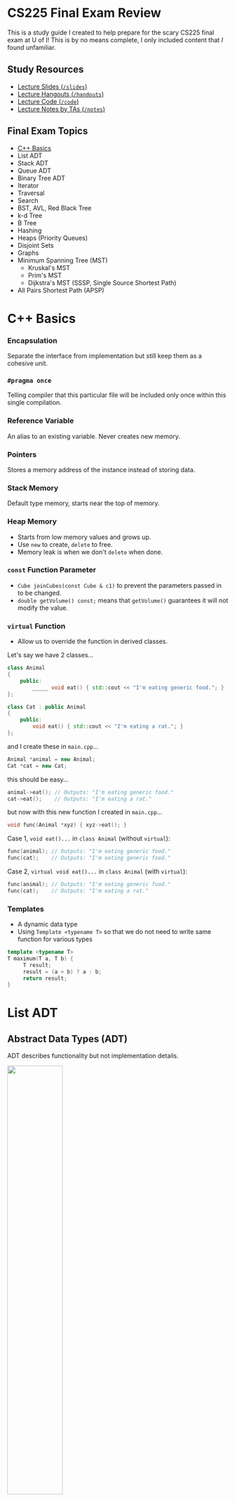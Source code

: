 # CS225 Final Exam Review

This is a study guide I created to help prepare for the scary CS225 final exam at U of I! This is by no means complete, I only included content that *I* found unfamiliar. 

## Study Resources

- [Lecture Slides (`/slides`)](/slides)
- [Lecture Hangouts (`/handouts`)](/handouts)
- [Lecture Code (`/code`)](/code)
- [Lecture Notes by TAs (`/notes`)](/notes)

## Final Exam Topics

- [C++ Basics](cpp.md)
- List ADT
- Stack ADT
- Queue ADT
- Binary Tree ADT
- Iterator
- Traversal
- Search
- BST, AVL, Red Black Tree
- k-d Tree
- B Tree
- Hashing
- Heaps (Priority Queues)
- Disjoint Sets
- Graphs
- Minimum Spanning Tree (MST)
  - Kruskal's MST
  - Prim's MST
  - Dijkstra's MST (SSSP, Single Source Shortest Path)
- All Pairs Shortest Path (APSP)

# C++ Basics

### Encapsulation

Separate the interface from implementation but still keep them as a cohesive unit.

### `#pragma once`

Telling compiler that this particular file will be included only once within this single compilation. 

### Reference Variable

An alias to an existing variable. Never creates new memory.

### Pointers

Stores a memory address of the instance instead of storing data.

### Stack Memory 

Default type memory, starts near the top of memory.

### Heap Memory

- Starts from low memory values and grows up. 
- Use `new` to create, `delete` to free. 
- Memory leak is when we don't `delete` when done.

### `const` Function Parameter

- `Cube joinCubes(const Cube & c1)` to prevent the parameters passed in to be changed. 
- `double getVolume() const;` means that `getVolume()` guarantees it will not modify the value.

### `virtual` Function

- Allow us to override the function in derived classes.

Let's say we have 2 classes...
```cpp
class Animal
{
    public:
        _____ void eat() { std::cout << "I'm eating generic food."; }
};

class Cat : public Animal
{
    public:
        void eat() { std::cout << "I'm eating a rat."; }
};
```

and I create these in `main.cpp`...
```cpp
Animal *animal = new Animal;
Cat *cat = new Cat;
```

this should be easy...
```cpp
animal->eat(); // Outputs: "I'm eating generic food."
cat->eat();    // Outputs: "I'm eating a rat."
```

but now with this new function I created in `main.cpp`...
```cpp
void func(Animal *xyz) { xyz->eat(); }
```

Case 1, `void eat()...` in `class Animal` (without `virtual`):

```cpp
func(animal); // Outputs: "I'm eating generic food."
func(cat);    // Outputs: "I'm eating generic food."
```

Case 2, `virtual void eat()...` in `class Animal` (with `virtual`):
```cpp
func(animal); // Outputs: "I'm eating generic food."
func(cat);    // Outputs: "I'm eating a rat."
```

### Templates

- A dynamic data type
- Using `Template <typename T>` so that we do not need to write same function for various types

```cpp
template <typename T>
T maximum(T a, T b) {
     T result;
     result = (a > b) ? a : b;
     return result;
}
```

# List ADT

## Abstract Data Types (ADT) 

ADT describes functionality but not implementation details.

<img src="img/linked_list.png" width="50%">

## Linked List

```cpp
// Implementation

class List {
     public:
          /* ... */
     private:    
         class ListNode {
              T & data;
              ListNode * next;
              ListNode(T & data) : data(data), next(NULL) { }
         };
};
```

```cpp
// Find: Recursive

ListNode *& _index(unsigned index) {
  return _index_helper(index, _head);
}

ListNode *& _index_helper(unsigned index, ListNode *& node) {
  if (index == 0) {
    return node;
  } else {
    return _index_helper(index - 1, node -> next);
}
```

```cpp
// Find: Iterative
//       Moving the pointer one by one until it's at the right location.

ListNode *& _index(unsigned index) {
  if (index == 0) {
    return head;
  } else {
    ListNode *thru = head;
    for (unsigned i = 0; i < index - 1; i++) {
      thru = thru->next;
    }
    return thru->next;
  }
}
```

```cpp
// Operator []

T & operator[](unsigned index) {
  ListNode *& d = _index(index);
  return d -> data;
}
```

```cpp
// Insert

void nsert(const T & t, unsigned index) {
  ListNode *& node = _index(index);
  ListNode * newNode = new ListNode(t);
  newNode -> next = node;
  node = newNode;
}
```

|                              | Singly Linked List | ArrayList                             |
| ---------------------------- | ------------------ | ------------------------------------- |
| Insert/Remove at Front       | O(1)               | O(1) (amortized)                      |
| Insert at a given element    | O(1)               | O(n) (needs to copy everything after) |
| Remove a given element       | O(1)               | O(n)                                  |
| Insert an arbitrary element  | O(n)               | O(n)                                  |
| Remove at arbitrary location | O(n)               | O(n)                                  |

# Stack

Like dining hall plates.

- push
- pop

# Queue 

Like a line is Disneyland.

- enqueue
- dequeue

# Binary Trees ADT

Each node has **at most** 2 children.

## Full Tree

Each node has either 2 or 0 children.

## Perfect Tree

Full tree + all leaves same distance from root.

## Complete Tree

Full tree + perfect tree except last level, where all leaves are "pushed to the left."

<img src="img/tree.png" width="50%">

# Iterator (on List)

To implement an iterator, must have
- `begin()`
- `end()`
- `operator++`
- `operator*`
- `operator!=`

```cpp
for (std::vector<Animal>::iterator it = zoo.begin(); it != zoo.end(); it++) {
  std::cout << (*it).name << " " << (*it).food << std::endl;
}
```

# Traversal (on Tree)

To **traverse** a tree means we process every element exactly once in a tree.

```cpp
// pre-order

void preOrder(TreeNode * cur) {
  if (cur != NULL) {
    print(cur->data);     // print is some imaginary function
    preOrder(cur->left);
    preOrder(cur->right);
  }
}
```

```cpp
// in-order

void inOrder(TreeNode * cur) {
  if (cur != NULL) {
    inOrder(cur->left);
    print(cur->data); 
    inOrder(cur->right);
  }
}
```

```cpp
// post-order

void postOrder(TreeNode * cur) {
  if (cur != NULL) {
    postOrder(cur->left);
    postOrder(cur->right);
    print(cur->data);  
  }
}
```

# Search (on Tree)

## BFS

- Visit nearby nodes quickly by each level.
- In other words, visit the direct descendants quicker (level-order traversal).

<img src="img/tree_bfs.png" width="50%">

## DFS

- Find the endpoint of a path quickly, and to move deeper into the tree as quickly as possible.
- In other words, we visit the leaves as soon as possible. 

<img src="img/tree_dfs.png" width="50%">

# BST Tree (Binary Search Tree)

Binary tree but
- Everything to the left of root < root
- Everything to the right of root > root

## Find

```cpp
// Find

TreeNode *& _find(TreeNode *& root, const K & key) const {
     If (root == NULL || key == root->key) {
          return root;  //root is null when we cannot find
     }
     If (key < root->key) {
          return _find(root->left, key);
     }
     If (key > root->key) {
          return _find(root->right, key);
     }
}
```

## Remove

- No child: Just remove
- 1 child: Swap with child then remove
- 2 children: Swap with IOP then remove, like this:

1. Find inorder predecessor (IOP), the largest node in the left subtree (the rightmost node).
2. Swap IOP and the node we want to delete.
3. The node is now a leaf, so we can remove it.

<!-- <img src="img/bst_remove_1.png" width="250px">
<img src="img/bst_remove_2.png" width="250px">
<img src="img/bst_remove_3.png" width="250px"> -->

## BST Analysis

| Operation | BST Average Case | BST Worst Case | Sorted Array                      | Sorted List              |
| --------- | ---------------- | -------------- | --------------------------------- | ------------------------ |
| find      | O(lg n)          | O(h) <= O(n)   | O(lg n) with binary search        | O(n) no binary search    |
| insert    | O(lg n)          | O(h) <= O(n)   | O(n) with find O(lg n), move O(n) | O(n) find data with O(n) |
| delete    | O(lg n)          | O(h) <= O(n)   | O(n)                              | O(n)                     |
| traverse  | O(n)             | O(n)           | O(n)                              | O(n)                     |

## Balance Factor

b = height(TR) - height(TL)

- left heavy: b negative
- right heavy: b positive
- balanced: if |b| <= 1
- lowest point of imbalance: the deepest node in the tree that is out of balance

## BST Rotation

- 4 kinds of rotation (L, R, LR, RL)
  - Simple rotations: **stick**
  - Complex rotations: **elbow**
- All rotations local
- All rotations run in O(1)

<img src="img/avl_rotate.jpg" width="500px">

# AVL Tree

**Self-Balancing BST** where the difference between heights of left and right subtrees cannot be more than 1.

To maintain height of tree:
1. Check for imbalance.
2. Correct it (do rotations).
3. Update height.

## Running Time

- **O(lg(n))** for all operations.

## Number of Rotations

- Find: 0
- Insert: up to 1 (L, R, LR, or RL)
- Delete: up to h (O(lg(n)))

# Red Black Tree

- Almost the same as AVL Trees.
- Maximal height is 2 * lg(n) = O(lg(n)).

# Summary: Every Data Structure So Far

| Worst runtime | Unsorted Array                      | Sorted Array               | Unsorted List    | Sorted List | Binary Tree (unsorted) | BST     | AVL     |
| ------------- | ----------------------------------- | -------------------------- | ---------------- | ----------- | ---------------------- | ------- | ------- |
| find          | O(n)                                | O(lg n) Binary search      | O(n)             | O(n)        | O(n)                   | O(h)<=n | O(lg n) |
| insert        | O(1)* InsertEnd and resize properly | O(n) Shifting up to ½ data | O(1) InsertFront | O(n)        | O(1) Insert at root    | O(h)<=n | O(lg n) |
| remove        | O(n)                                | O(n)                       | O(n)             | O(n)        | O(n)                   | O(h)<=n | O(lg n) |
| traverse      | O(n)                                | O(n)                       | O(n)             | O(n)        | O(n)                   | O(n)    | O(n)    |

*: amortized runtime

# k-d Tree

- aka **k-dimensional tree**.
- A **BST** that organizes points in k dimensional space. 
- Every node in a k-d Tree contains one point. 
- Every parent node splits the space into two subspaces based on a certain dimension. 
- Every node in its left subtree is in the left subspace, and every node in its right subtree is in the right subspace. 
- The dimension that a node is splitting on depends on which level of the tree this node is in.
- Useful for range and nearest neighbor searches.

## Constructing a k-d Tree

### 1. Alternate splitting dimension

- Each node splits the space in a certain dimension. 
- Nodes on the i th level split the space in the i th dimension. 
- If i is greater than k, the dimension wraps back around to i mod k.

Example: a 2-d k-d tree, each node on a odd level splits the x dimension, and each node on a even level splits the y dimension:

<img src="img/kd_split.png" width="500px">

### 2. Find the median

- Each node split the space such that number of nodes in the left subspace = right subspace.
- We pick the median among the nodes for the **current dimension** and make it the subroot.

### 3. Recurse on subtrees

Given this array to construct a k-d tree:

<img src="img/kd_1.png" width="500px">

Find the median in terms of **current dimension** (dimension 1):

<img src="img/kd_2.png" width="500px">

Partition so that smaller on left, greater on right:

<img src="img/kd_3.png" width="500px">

Find the median in terms of **current dimension** (dimension 2):

<img src="img/kd_4.png" width="500px">

Repeat this process until the array only consists of one node:

<img src="img/kd_5.png" width="500px">

# B Tree (of order `m`)

- Each node holes 2 arrays
  - first holds the keys of the node
  - second holds pointers to the children

<img src="img/btree.png" width="500px">

## Properties

- Keys within a node are ordered
- Leaves contain no more than `m-1` keys
- Internal nodes have exactly one more child than keys
- Root nodes can have `2` to `m` children
- Internal nodes can have `ceil(m/2)` to `m` children
- All leaves are at the same depth, which makes the tree balanced

## Find

```cpp
template <class K, class V>
V BTree<K, V>::find(const BTreeNode* subroot, const K& key) const
{
    /* If first_larger_idx is a valid index and the key there is the key we
     * are looking for, we are done. */

    /* Otherwise, we need to figure out which child to explore. For this we
     * can actually just use first_larger_idx directly. E.g.
     * | 1 | 5 | 7 | 8 |
     * Suppose we are looking for 6. first_larger_idx is 2. This means we want to
     * explore the child between 5 and 7. The children vector has a pointer for
     * each of the horizontal bars. The index of the horizontal bar we want is
     * 2, which is conveniently the same as first_larger_idx. If the subroot is
     * a leaf and we didn't find the key in it, then we have failed to find it
     * anywhere in the tree and return the default V.
     */

    size_t first_larger_idx = insertion_idx(subroot->elements, key);

    if (first_larger_idx < subroot->elements.size() && subroot->elements[first_larger_idx].key == key) {
        return subroot->elements[first_larger_idx].value;
    }

    if (subroot->is_leaf) {
        return V();
    } else {
        return find(subroot->children[first_larger_idx], key);
    }
}
```

## Runtime

- Search: `O(log n)`
- Combining/Splitting of Keys: `O(m)`
- Insert/Delete: `O((m/log m) * log n)`

# Hashing

- The hash function: f(h) -> Integers
- The compression: Integer -> array
- Handling collisions

## Resolving Collisions

### Seperate Chaining

<img src="img/hash_sc.jpg" width="500px">

```cpp
void insert(K key, V value) {

    elems++;

    if (shouldResize()) { resizeTable(); }

    size_t idx = hash(key, size);

    pair<K, V> insert(key, value);

    // table is list<pair<K, V>>[size];
    table[idx].push_front(insert);
}
```

```cpp
void remove(K key) {

    typename list<pair<K, V>>::iterator it;

    size_t idx = hash(key, size);

    for (it = table[idx].begin(); it != table[idx].end(); it++) {
        if (it->first == key) {

            table[idx].remove(it);
            elems--;
            return;

        }
    }
}
```

```cpp
V find(K key) {

    typename list<pair<K, V>>::iterator it;

    size_t idx = hash(key, size);

    for (it = table[idx].begin(); it != table[idx].end(); it++) {
        if (it->first == key) {

            return it->second;

        }
    }
}
```

```cpp
void resizeTable() {

    typename list<pair<K, V>>::iterator it;

    size_t newSize = findPrime(s * size);

    list<pair<K, V>> * newTable = new list<pair<K, V>>[newSize];

    for (size_t i = 0; i < size; i++) {
        for (it = table[i].begin(); it != table[i].end(); i++) {

            size_t = newIdx = hash(key, size);
            pair<K, V> newPair(it_.first, it->second);
            newTable[newIdx].push_front(newPair);

        }
    }

    size  = newSize;
    table = newTable;
}
```

### Linear Probing

<img src="img/hash_lp.jpg" width="500px">

Flags for whether or not to probe forward when looking at a particular cell in the table.
```cpp
bool * should_probe;
```

```cpp
void insert(K key, V value) {

    elems++;

    if (shouldResize()) { resizeTable(); }

    size_t insertIndex = hash(key, size);

    while (table[insertIndex] != NULL) {
        insertIndex = ((insertIndex + 1) % size);
    }

    table[insertIndex] = new pair<K, V>(key, value);

    should_probe[insertIndex] = true;
}
```

```cpp
void remove(K key) {

    int removeIndex = findIndex(key);

    if (removeIndex != -1) {
        delete table[removeIndex];
        table[removeIndex] = NULL;

        elems--;
    }
}
```

```cpp
V find(K & key) {

    // see below
    int idx = findIndex(key);

    if (idx != -1) {
        return table[idx]->second;
    }
    
    return V();
}
```

```cpp
int findIndex(K & key) {

    size_t findIndex = hash(key, size);

    size_t orgIndex = findIndex;

    while (should_probe[findIndex] == true) {

        if (table[findIndex]->first == key) {    
            return findIndex;
        }

        findIndex = (findIndex + 1) % size;

        if (findIndex == orgIndex) {
            break;
        }

    }

    return -1;
}
```

```cpp
void resizeTable() {

    size_t newSize = findPrime(size * 2);

    pair<K, V>** resizeTemp = new pair<K, V>*[newSize];

    delete[] should_probe;
    should_probe = new bool[newSize];

    for (size_t i = 0; i < newSize; i++) {
        resizeTemp[i] = NULL;
        should_probe[i] = false;
    }

    for (size_t i = 0; i < size; i++) {
        if (table[i]) {
            size_t index = hash(table[i]->first, newSize);
            while (resizeTemp[index] != NULL) {
                index = ((index + 1) % newSize);
            }
            resizeTemp[index] = table[i];
            should_probe[index] = true;
        }
    }

    delete[] table;
    table = resizeTemp;
    size = newSize;

}
```

### Double Hashing

```cpp
void insert(K & key, V & value) {

    elems++;

    if (shouldResize()) {
        resizeTable();
    }

    size_t insertIndex = hashes::hash(key, size);
    size_t secondHash  = hashes::secondary_hash(key, size);

    while (table[insertIndex] != NULL) {
        insertIndex = ((insertIndex + secondHash) % size);
    }

    table[insertIndex] = new pair<K, V>(key, value);

    should_probe[insertIndex] = true;
}
```

```cpp
void remove(K & key) {

    int removeIndex = findIndex(key);

    if (removeIndex != -1) {
        delete table[removeIndex];
        table[removeIndex] = NULL;
        elems--;
    }
}
```

```cpp
V find(K & key) const {
    int idx = findIndex(key);
    if (idx != -1) return table[idx]->second;
    return V();
}
```

```cpp
int findIndex(K & key) {

    size_t findIndex  = hashes::hash(key, size);
    size_t secondHash = hashes::secondary_hash(key, size);
    size_t orgIndex   = findIndex;

    while (should_probe[findIndex]) {

        if (table[findIndex]->first == key) {
            return findIndex;
        }

        findIndex = (findIndex + secondHash) % size;

        if (findIndex == orgIndex) {
            break;
        }
    }

    return -1;
}
```

```cpp
void resizeTable() {

    size_t newSize = findPrime(size * 2);

    pair<K, V>** temp = new pair<K, V>*[newSize];

    // create a new should_probe that fits the new size
    delete[] should_probe;
    should_probe = new bool[newSize];

    // init the new table we created
    for (size_t i = 0; i < newSize; i++) {
        temp[i] = NULL;
        should_probe[i] = false;
    }

    for (size_t slot = 0; slot < size; slot++) {

        if (table[slot] != NULL) {

            size_t h    = hashes::hash(table[slot]->first, newSize);
            size_t jump = hashes::secondary_hash(table[slot]->first, newSize);
            size_t i    = 0;
            size_t idx  = h;

            while (temp[idx] != NULL) {
                ++i;
                idx = (h + jump * i) % newSize;
            }

            temp[idx] = table[slot];
            should_probe[idx] = true;
        }
    }

    delete[] table;
    
    table = temp;
    size = newSize;
}
```

# Heaps (Priority Queues)

Whenever remove is called, the data structure pops out an element with a predetermined property (for example, the smallest element in minHeap).

## minHeap

- Map level order tree traversal to an array or vector.
- Use trees just for representation.
- Root starts at `1` for convenience.

<img src="img/minheap.png" width="500px">

## heapifyUp

```cpp
void heapifyUp(idx) {

    if (idx = root()) { return; }

    size_t parent = parent(idx);

    // if index is more "min" than parent
    if (higherPiority(_elem[idx], _elem[parent])) {
        swap(elem[idx], _elem[parent]);
        heapiftUp(parent);
    }
}
```

## heapifyDown

```cpp
void heapifyDown(idx) {

    if (hasAChild(idx) == false) { return; }

    size_t minChild = maxPriorityChild(idx);

    // if minChild is more "min" than index
    if (higherPiority(_elem[minChild], _elem[idx])) {
        swap(_elem[minChild], _elem[idx];
        heapifyDown(minChild);
    }
}
```

# Disjoint Sets

